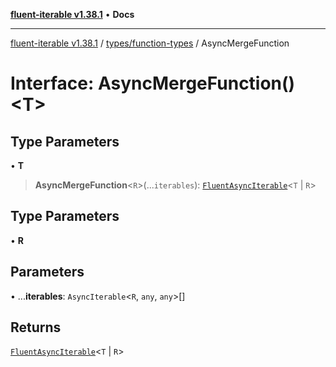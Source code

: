 [**fluent-iterable v1.38.1**](../../../README.md) • **Docs**

***

[fluent-iterable v1.38.1](../../../README.md) / [types/function-types](../README.md) / AsyncMergeFunction

# Interface: AsyncMergeFunction()\<T\>

## Type Parameters

• **T**

> **AsyncMergeFunction**\<`R`\>(...`iterables`): [`FluentAsyncIterable`](../../../index/interfaces/FluentAsyncIterable.md)\<`T` \| `R`\>

## Type Parameters

• **R**

## Parameters

• ...**iterables**: `AsyncIterable`\<`R`, `any`, `any`\>[]

## Returns

[`FluentAsyncIterable`](../../../index/interfaces/FluentAsyncIterable.md)\<`T` \| `R`\>
